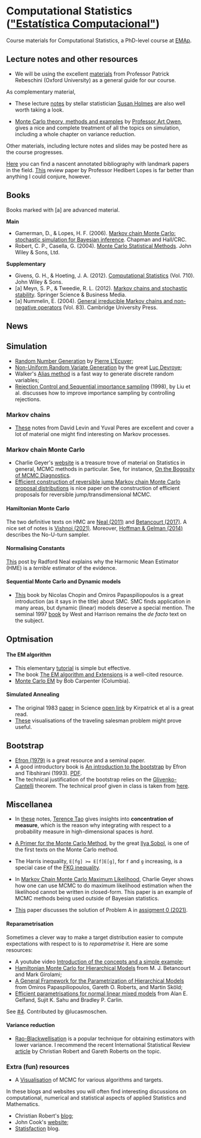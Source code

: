 # Computational Statistics (["Estatística Computacional"](https://emap.fgv.br/disciplina/doutorado/estatistica-computacional))

Course materials for Computational Statistics, a PhD-level course at [EMAp](http://emap.fgv.br/).

## Lecture notes and other resources

- We will be using the excellent [materials](http://www.stats.ox.ac.uk/~rebeschi/teaching/AdvSim/18/index.html) from Professor Patrick Rebeschini (Oxford University) as a general guide for our course. 

As complementary material,

- These lecture [notes](https://web.archive.org/web/20131215003910/https://statweb.stanford.edu/~susan/courses/s227/)  by stellar statistician [Susan Holmes](https://statweb.stanford.edu/~susan/) are also well worth taking a look.

- [Monte Carlo theory, methods and examples](https://statweb.stanford.edu/~owen/mc/) by [Professor Art Owen](https://statweb.stanford.edu/~owen/), gives a nice and complete treatment of all the topics on simulation, including a whole chapter on variance reduction. 

Other materials, including lecture notes and slides may be posted here as the course progresses. 

[Here](https://github.com/maxbiostat/Computational_Statistics/blob/master/annotated_bibliography.md) you can find a nascent annotated bibliography with landmark papers in the field. 
[This](http://hedibert.org/wp-content/uploads/2021/02/MC-MCMC-references.pdf) review paper by Professor Hedibert Lopes is far better than anything I could conjure, however. 


## Books

Books marked with [a] are advanced material.

**Main**
- Gamerman, D., & Lopes, H. F. (2006). [Markov chain Monte Carlo: stochastic simulation for Bayesian inference](http://www.dme.ufrj.br/mcmc/). Chapman and Hall/CRC.
- Robert, C. P., Casella, G. (2004). [Monte Carlo Statistical Methods](https://www.researchgate.net/profile/Christian_Robert2/publication/2681158_Monte_Carlo_Statistical_Methods/links/00b49535ccaf6ccc8f000000/Monte-Carlo-Statistical-Methods.pdf). John Wiley & Sons, Ltd.

**Supplementary**
- Givens, G. H., & Hoeting, J. A. (2012). [Computational Statistics](https://www.stat.colostate.edu/computationalstatistics/) (Vol. 710). John Wiley & Sons.
- [a] Meyn, S. P., & Tweedie, R. L. (2012). [Markov chains and stochastic stability](https://www.springer.com/gp/book/9781447132691). Springer Science & Business Media.
- [a] Nummelin, E. (2004). [General irreducible Markov chains and non-negative operators](https://www.cambridge.org/core/books/general-irreducible-markov-chains-and-nonnegative-operators/0557D49C011AA90B761FC854D5C14983) (Vol. 83). Cambridge University Press.


## News

## Simulation

- [Random Number Generation](https://www.iro.umontreal.ca/~lecuyer/myftp/papers/handstat.pdf) by [Pierre L'Ecuyer](http://www-labs.iro.umontreal.ca/~lecuyer/);
- [Non-Uniform Random Variate Generation](http://www.nrbook.com/devroye/) by the great [Luc Devroye](http://luc.devroye.org/);
-  Walker's [Alias method](https://en.wikipedia.org/wiki/Alias_method) is a fast way to generate discrete random variables;
- [Rejection Control and Sequential importance sampling](http://stat.rutgers.edu/home/rongchen/publications/98JASA_rejection-control.pdf) (1998), by Liu et al. discusses how to improve importance sampling by controlling rejections.

### Markov chains

- [These](https://pages.uoregon.edu/dlevin/MARKOV/markovmixing.pdf) notes from David Levin and Yuval Peres are excellent and cover a lot of material one might find interesting on Markov processes. 

### Markov chain Monte Carlo

- Charlie Geyer's [website](http://users.stat.umn.edu/~geyer/) is a treasure trove of material on Statistics in general, MCMC methods in particular. 
See, for instance, [On the Bogosity of MCMC Diagnostics](http://users.stat.umn.edu/~geyer/mcmc/diag.html). 
- [Efficient construction of reversible jump Markov chain Monte Carlo proposal distributions](http://www2.stat.duke.edu/~scs/Courses/Stat376/Papers/TransdimMCMC/BrooksRobertsRJ.pdf) is nice paper on the construction of efficient proposals for reversible jump/transdimensional MCMC.

#### Hamiltonian Monte Carlo

The two definitive texts on HMC are [Neal (2011)](https://arxiv.org/pdf/1206.1901.pdf) and [Betancourt (2017)](https://arxiv.org/pdf/1701.02434.pdf). 
A nice set of notes is [Vishnoi (2021)](https://arxiv.org/pdf/2108.12107.pdf). Moreover, [Hoffman & Gelman (2014)](https://jmlr.org/papers/volume15/hoffman14a/hoffman14a.pdf) describes the No-U-turn sampler. 

#### Normalising Constants

[This](https://radfordneal.wordpress.com/2008/08/17/the-harmonic-mean-of-the-likelihood-worst-monte-carlo-method-ever/) post by Radford Neal explains why the Harmonic Mean Estimator (HME) is a _terrible_ estimator of the evidence.

#### Sequential Monte Carlo and Dynamic models

- [This](https://link.springer.com/book/10.1007/978-3-030-47845-2) book by Nicolas Chopin and Omiros Papaspiliopoulos is a great introduction (as it says in the title) about SMC.
SMC finds application in many areas, but dynamic (linear) models deserve a special mention. The seminal 1997 [book](https://link.springer.com/book/10.1007/b98971) by West and Harrison remains the _de facto_ text on the subject. 

## Optmisation
#### The EM algorithm 
- This elementary [tutorial](https://zhwa.github.io/tutorial-of-em-algorithm.html)  is simple but effective.
- The book [The EM algorithm and Extensions](https://books.google.com.br/books?hl=en&lr=&id=NBawzaWoWa8C&oi=fnd&pg=PR3&dq=The+EM+algorithm+and+Extensions&ots=tp68LOYAvP&sig=iCEMt5YUIMToTSESxLctWcob8VM#v=onepage&q=The%20EM%20algorithm%20and%20Extensions&f=false) is a well-cited resource.
- [Monte Carlo EM](https://github.com/bob-carpenter/case-studies/blob/master/monte-carlo-em/mcem.pdf) by Bob Carpenter (Columbia).

#### Simulated Annealing
- The original 1983 [paper](https://www.science.org/doi/10.1126/science.220.4598.671) in Science [open link](http://wexler.free.fr/library/files/kirkpatrick%20(1983)%20optimization%20by%20simulated%20annealing.pdf) by Kirpatrick et al is a great read.
- [These](https://youtu.be/NPE3zncXA5s) visualisations of the traveling salesman problem might prove useful. 

## Bootstrap

- [Efron (1979)](https://projecteuclid.org/journals/annals-of-statistics/volume-7/issue-1/Bootstrap-Methods-Another-Look-at-the-Jackknife/10.1214/aos/1176344552.full) is a great resource and a seminal paper.
- A good introductory book is [An introduction to the bootstrap](https://www.routledge.com/An-Introduction-to-the-Bootstrap/Efron-Tibshirani/p/book/9780412042317) by Efron and Tibshirani (1993). [PDF](https://cindy.informatik.uni-bremen.de/cosy/teaching/CM_2011/Eval3/pe_efron_93.pdf).
- The technical justification of the bootstrap relies on the [Glivenko-Cantelli](https://en.wikipedia.org/wiki/Glivenko%E2%80%93Cantelli_theorem) theorem. The technical proof given in class is taken from [here](http://www.ms.uky.edu/~mai/sta709/NoteGC.pdf).

## Miscellanea

- In [these](https://terrytao.wordpress.com/2010/01/03/254a-notes-1-concentration-of-measure/) notes, [Terence Tao](https://en.wikipedia.org/wiki/Terence_Tao) gives insights into **concentration of measure**, which is the reason why integrating with respect to a probability measure in high-dimensional spaces is _hard_. 

- [A Primer for the Monte Carlo Method](https://archive.org/details/APrimerForTheMonteCarloMethod), by the great [Ilya Sobol](https://en.wikipedia.org/wiki/Ilya_M._Sobol), is one of the first texts on the Monte Carlo method.

- The Harris inequality, `E[fg] >= E[f]E[g]`, for `f` and `g` increasing, is a special case of the [FKG inequality](https://en.wikipedia.org/wiki/FKG_inequality). 

- In [Markov Chain Monte Carlo Maximum Likelihood](https://www.stat.umn.edu/geyer/f05/8931/c.pdf), Charlie Geyer shows how one can use MCMC to do maximum likelihood estimation when the likelihood cannot be written in closed-form.
This paper is an example of MCMC methods being used outside of Bayesian statistics.

- [This](https://github.com/maxbiostat/Computational_Statistics/blob/master/supporting_material/1997_Dunbar_CollegeMaths.pdf) paper discusses the solution of Problem A in [assigment 0 (2021)](https://github.com/maxbiostat/Computational_Statistics/blob/master/assignments/warmup_assignment.pdf).

#### Reparametrisation

Sometimes a clever way to make a target distribution easier to compute expectations with respect to is to _reparametrise_ it. Here are some resources:

- A youtube video [Introduction of the concepts and a simple example]( https://www.youtube.com/watch?v=gSd1msFFZTw); 
- [Hamiltonian Monte Carlo for Hierarchical Models](https://arxiv.org/abs/1312.0906) from M. J. Betancourt and Mark Girolami; 
- [A General Framework for the Parametrization of Hierarchical Models](https://projecteuclid.org/journals/statistical-science/volume-22/issue-1/A-General-Framework-for-the-Parametrization-of-Hierarchical-Models/10.1214/088342307000000014.full) from Omiros Papaspiliopoulos, Gareth O. Roberts, and Martin Sköld; 
- [Efficient parametrisations for normal linear mixed models](https://www.jstor.org/stable/2337527?seq=1#metadata_info_tab_contents) from Alan E. Gelfand, Sujit K. Sahu and Bradley P. Carlin. 

See [#4](https://github.com/maxbiostat/Computational_Statistics/issues/4). Contributed by @lucasmoschen.

#### Variance reduction

- [Rao-Blackwellisation](http://www.columbia.edu/~im2131/ps/rao-black.pdf) is a popular technique for obtaining estimators with lower variance. I recommend the recent International Statistical Review [article](https://arxiv.org/abs/2101.01011) by Christian Robert and Gareth Roberts on the topic. 

### Extra (fun) resources

- A [Visualisation](https://chi-feng.github.io/mcmc-demo/app.html) of MCMC for various algorithms and targets.

In these blogs and websites you will often find interesting discussions on computational, numerical and statistical aspects of applied Statistics and Mathematics.

- Christian Robert's [blog](https://xianblog.wordpress.com/);
- John Cook's [website](https://www.johndcook.com/blog/);
- [Statisfaction](https://statisfaction.wordpress.com/) blog.
